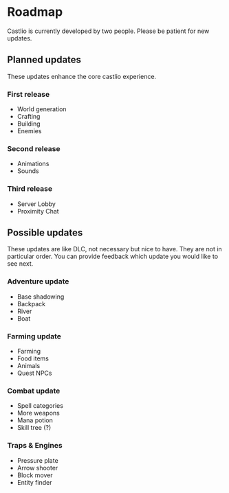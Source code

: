 # Roadmap
Castlio is currently developed by two people. Please be patient for new updates.

## Planned updates
These updates enhance the core castlio experience.

### First release
* World generation
* Crafting
* Building
* Enemies

### Second release
* Animations
* Sounds

### Third release
* Server Lobby
* Proximity Chat

## Possible updates
These updates are like DLC, not necessary but nice to have. They are not in
particular order. You can provide feedback which update you would like to see next.

### Adventure update
* Base shadowing
* Backpack
* River
* Boat

### Farming update
* Farming
* Food items
* Animals
* Quest NPCs

### Combat update
* Spell categories
* More weapons
* Mana potion
* Skill tree (?)

### Traps & Engines
* Pressure plate
* Arrow shooter
* Block mover
* Entity finder
